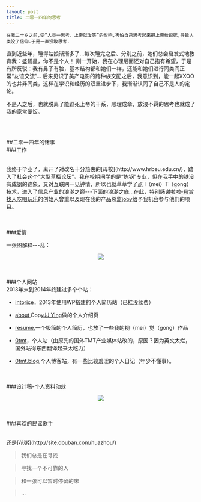 ```yaml
---
layout: post
title: 二零一四年的思考
---
```


    在我二十岁之前,受“人类一思考，上帝就发笑”的影响,害怕自己思考起来把上帝给逗死,导致人类没了信仰.于是一直没敢思考.

<!-- more -->

直到近些年，睡得姑娘渐渐多了...每次睡完之后、分别之前，她们总会启发式地教育我：盛碧星，你不是个人！
刚一开始，我在心理层面还对自己抱有希望，于是有所反驳：我有鼻子有脸，基本结构都和她们一样，还能和她们进行同类间正常“友谊交流”...
后来见识了美产电影的跨种族交配之后，我意识到，能一起XXOO的也并非同类，这样在学识和经历的双重进步下，我渐渐认同了自己不是人的定论。

不是人之后，也就脱离了能逗死上帝的干系，顺理成章，放浪不羁的思考也就成了我的家常便饭。

<br><br>

##二零一四年的诸事
<br>
###工作

<br>
我终于毕业了，离开了对改名十分热衷的[母校](http://www.hrbeu.edu.cn/)，踏入了社会这个“大型草榴论坛”。我在校期间学的是“炼钢”专业，但在我手中的铁没有成钢的迹象，又对互联网一见钟情，所以也就草草学了点 I（mei）T（gong）技术，进入了信息产业的浪潮之巅---下面的浪潮之底...在此，特别感谢<a href="https://itunes.apple.com/cn/app/id636450145?mt=8" target="_blank">啦啦-悬赏找人吃喝玩乐</a>的创始人曾重以及现在我的产品总监<a href="http://joby.cc" target="_blank">joby</a>给予我机会参与他们的项目。


<br><br>
###爱情
<br>

一张图解释---乱：

<div align=center><img src="http://intorice.qiniudn.com/bd3eb13533fa828bdf569f5bfd1f4134970a5a14.jpg" /></div>

<br><br>
###个人网站
<br>
2013年末到2014年终建过多个个站：

- <a href="http://" target="_blank">intorice</a>，2013年使用WP搭建的个人简历站（已挂没续费）

- <a href="http://0tmt.com/about/" target="_blank">about</a>,Copy<a href="http://iconmoon.com/blog2/" target="_blank">JJ Ying</a>做的个人介绍页

- <a href="http://0tmt.com/resume/" target="_blank">resume</a>,一个极简的个人简历，也放了一些我的视（mei）觉（gong）作品

- <a href="http://0tmt.com" target="_blank">0tmt</a>，个人站（由原先的国外TMT产业媒体站改的，原因？因为英文太烂，国外站得东西翻译起来太吃力）

- <a href="http://0tmt.com/blog/" target="_blank">0tmt.blog</a>,个人博客站，有一些比较羞涩的个人日记（年少不懂事）。

<br><br>
###设计稿-个人资料动效
<br>

<div align=center><img src="http://tmt2014.qiniudn.com/wp-content/uploads/2014/12/me.gif"  /></div>

<br><br>
###喜欢的民谣歌手

<br>
还是[花粥](http://site.douban.com/huazhou/)

  > 我们总是在寻找

  > 寻找一个不可靠的人

  > 和一张可以暂时停留的床

  > ...


